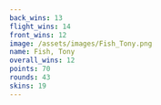 ```yaml
---
back_wins: 13
flight_wins: 14
front_wins: 12
image: /assets/images/Fish_Tony.png
name: Fish, Tony
overall_wins: 12
points: 70
rounds: 43
skins: 19
---
```

